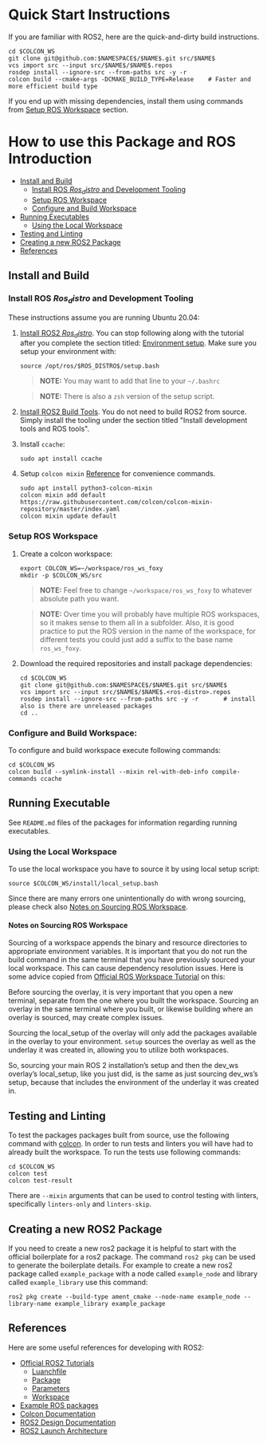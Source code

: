 
# Quick Start Instructions

If you are familiar with ROS2, here are the quick-and-dirty build instructions.

  ```
  cd $COLCON_WS
  git clone git@github.com:$NAMESPACE$/$NAME$.git src/$NAME$
  vcs import src --input src/$NAME$/$NAME$.repos
  rosdep install --ignore-src --from-paths src -y -r
  colcon build --cmake-args -DCMAKE_BUILD_TYPE=Release    # Faster and more efficient build type
  ```
If you end up with missing dependencies, install them using commands from [Setup ROS Workspace](#setup-ros-workspace) section.

# How to use this Package and ROS Introduction

 - [Install and Build](#install-and-build)
   * [Install ROS $Ros_distro$ and Development Tooling](#install-ros-$ROS_DISTRO$-and-development-tooling)
   * [Setup ROS Workspace](#setup-ros-workspace)
   * [Configure and Build Workspace](#configure-and-build-workspace)
 - [Running Executables](#running-executables)
   * [Using the Local Workspace](#using-the-local-workspace)
 - [Testing and Linting](#testing-and-linting)
 - [Creating a new ROS2 Package](#creating-a-new-ros2-package)
 - [References](#references)

## Install and Build

### Install ROS $Ros_distro$ and Development Tooling

These instructions assume you are running Ubuntu 20.04:

1. [Install ROS2 $Ros_distro$](https://index.ros.org/doc/ros2/Installation/$Ros_distro$/Linux-Install-Debians/).
   You can stop following along with the tutorial after you complete the section titled: [Environment setup](https://index.ros.org/doc/ros2/Installation/$Ros_distro$/Linux-Install-Debians/#environment-setup).
   Make sure you setup your environment with:
   ```
   source /opt/ros/$ROS_DISTRO$/setup.bash
   ```

   > **NOTE:** You may want to add that line to your `~/.bashrc`

   > **NOTE:** There is also a `zsh` version of the setup script.

1. [Install ROS2 Build Tools](https://index.ros.org/doc/ros2/Installation/$Ros_distro$/Linux-Development-Setup/#install-development-tools-and-ros-tools).
   You do not need to build ROS2 from source.
   Simply install the tooling under the section titled "Install development tools and ROS tools".

1. Install `ccache`:
   ```
   sudo apt install ccache
   ```

1. Setup `colcon mixin` [Reference](https://github.com/colcon/colcon-mixin-repository) for convenience commands.
   ```
   sudo apt install python3-colcon-mixin
   colcon mixin add default https://raw.githubusercontent.com/colcon/colcon-mixin-repository/master/index.yaml
   colcon mixin update default
   ```

### Setup ROS Workspace

1. Create a colcon workspace:
   ```
   export COLCON_WS=~/workspace/ros_ws_foxy
   mkdir -p $COLCON_WS/src
   ```

   > **NOTE:** Feel free to change `~/workspace/ros_ws_foxy` to whatever absolute path you want.

   > **NOTE:** Over time you will probably have multiple ROS workspaces, so it makes sense to them all in a subfolder.
     Also, it is good practice to put the ROS version in the name of the workspace, for different tests you could just add a suffix to the base name `ros_ws_foxy`.

1. Download the required repositories and install package dependencies:
   ```
   cd $COLCON_WS
   git clone git@github.com:$NAMESPACE$/$NAME$.git src/$NAME$
   vcs import src --input src/$NAME$/$NAME$.<ros-distro>.repos
   rosdep install --ignore-src --from-paths src -y -r       # install also is there are unreleased packages
   cd ..
   ```

### Configure and Build Workspace:
To configure and build workspace execute following commands:
  ```
  cd $COLCON_WS
  colcon build --symlink-install --mixin rel-with-deb-info compile-commands ccache
  ```

## Running Executable

See `README.md` files of the packages for information regarding running executables.

<Add here some concrete data about current repository>

### Using the Local Workspace

To use the local workspace you have to source it by using local setup script:
  ```
  source $COLCON_WS/install/local_setup.bash
  ```
Since there are many errors one unintentionally do with wrong sourcing, please check also [Notes on Sourcing ROS Workspace](#notes-on-sourcing-ros-workspace).

#### Notes on Sourcing ROS Workspace

Sourcing of a workspace appends the binary and resource directories to appropriate environment variables.
It is important that you do not run the build command in the same terminal that you have previously sourced your local workspace.
This can cause dependency resolution issues.
Here is some advice copied from [Official ROS Workspace Tutorial](https://index.ros.org/doc/ros2/Tutorials/Workspace/Creating-A-Workspace/) on this:

Before sourcing the overlay, it is very important that you open a new terminal, separate from the one where you built the workspace.
Sourcing an overlay in the same terminal where you built, or likewise building where an overlay is sourced, may create complex issues.

Sourcing the local_setup of the overlay will only add the packages available in the overlay to your environment.
`setup` sources the overlay as well as the underlay it was created in, allowing you to utilize both workspaces.

So, sourcing your main ROS 2 installation’s setup and then the dev_ws overlay’s local_setup, like you just did, is the same as just sourcing dev_ws’s setup, because that includes the environment of the underlay it was created in.


## Testing and Linting

To test the packages packages built from source, use the following command with [colcon](https://colcon.readthedocs.io/en/released/).
In order to run tests and linters you will have had to already built the workspace.
To run the tests use following commands:
  ```
  cd $COLCON_WS
  colcon test
  colcon test-result
  ```

There are `--mixin` arguments that can be used to control testing with linters, specifically `linters-only` and `linters-skip`.

## Creating a new ROS2 Package

If you need to create a new ros2 package it is helpful to start with the official boilerplate for a ros2 package.
The command `ros2 pkg` can be used to generate the boilerplate details.
For example to create a new ros2 package called `example_package` with a node called `example_node` and library called `example_library` use this command:
  ```
  ros2 pkg create --build-type ament_cmake --node-name example_node --library-name example_library example_package
  ```

## References

Here are some useful references for developing with ROS2:

 - [Official ROS2 Tutorials](https://index.ros.org/doc/ros2/Tutorials/)
   * [Luanchfile](https://index.ros.org/doc/ros2/Tutorials/Launch-Files/Creating-Launch-Files/)
   * [Package](https://index.ros.org/doc/ros2/Tutorials/Creating-Your-First-ROS2-Package/)
   * [Parameters](https://index.ros.org/doc/ros2/Tutorials/Parameters/Understanding-ROS2-Parameters/)
   * [Workspace](https://index.ros.org/doc/ros2/Tutorials/Workspace/Creating-A-Workspace/)
 - [Example ROS packages](https://github.com/ros2/examples)
 - [Colcon Documentation](https://colcon.readthedocs.io/en/released/#)
 - [ROS2 Design Documentation](https://design.ros2.org/)
 - [ROS2 Launch Architecture](https://github.com/ros2/launch/blob/master/launch/doc/source/architecture.rst)

